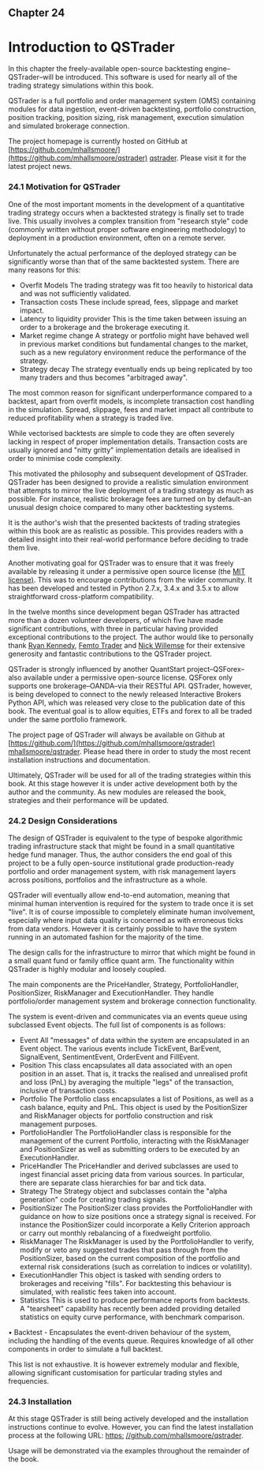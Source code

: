 ## Chapter 24

# Introduction to QSTrader

In this chapter the freely-available open-source backtesting engine–QSTrader–will be introduced. This software is used for nearly all of the trading strategy simulations within this book.

QSTrader is a full portfolio and order management system (OMS) containing modules for data ingestion, event-driven backtesting, portfolio construction, position tracking, position sizing, risk management, execution simulation and simulated brokerage connection.

The project homepage is currently hosted on GitHub at [https://github.com/mhallsmoore/](https://github.com/mhallsmoore/qstrader) [qstrader](https://github.com/mhallsmoore/qstrader). Please visit it for the latest project news.

### 24.1 Motivation for QSTrader

One of the most important moments in the development of a quantitative trading strategy occurs when a backtested strategy is finally set to trade live. This usually involves a complex transition from "research style" code (commonly written without proper software engineering methodology) to deployment in a production environment, often on a remote server.

Unfortunately the actual performance of the deployed strategy can be significantly worse than that of the same backtested system. There are many reasons for this:

- Overfit Models The trading strategy was fit too heavily to historical data and was not sufficiently validated.
- Transaction costs These include spread, fees, slippage and market impact.
- Latency to liquidity provider This is the time taken between issuing an order to a brokerage and the brokerage executing it.
- Market regime change A strategy or portfolio might have behaved well in previous market conditions but fundamental changes to the market, such as a new regulatory environment reduce the performance of the strategy.
- Strategy decay The strategy eventually ends up being replicated by too many traders and thus becomes "arbitraged away".

The most common reason for significant underperformance compared to a backtest, apart from overfit models, is incomplete transaction cost handling in the simulation. Spread, slippage, fees and market impact all contribute to reduced profitability when a strategy is traded live.

While vectorised backtests are simple to code they are often severely lacking in respect of proper implementation details. Transaction costs are usually ignored and "nitty gritty" implementation details are idealised in order to minimise code complexity.

This motivated the philosophy and subsequent development of QSTrader. QSTrader has been designed to provide a realistic simulation environment that attempts to mirror the live deployment of a trading strategy as much as possible. For instance, realistic brokerage fees are turned on by default–an unusual design choice compared to many other backtesting systems.

It is the author's wish that the presented backtests of trading strategies within this book are as realistic as possible. This provides readers with a detailed insight into their real-world performance before deciding to trade them live.

Another motivating goal for QSTrader was to ensure that it was freely available by releasing it under a permissive open source license (the [MIT license\)](https://github.com/mhallsmoore/qstrader/blob/master/LICENSE). This was to encourage contributions from the wider community. It has been developed and tested in Python 2.7.x, 3.4.x and 3.5.x to allow straightforward cross-platform compatibility.

In the twelve months since development began QSTrader has attracted more than a dozen volunteer developers, of which five have made significant contributions, with three in particular having provided exceptional contributions to the project. The author would like to personally thank [Ryan Kennedy,](https://github.com/ryankennedyio) [Femto Trader](https://github.com/femtotrader) and [Nick Willemse](https://github.com/nwillemse) for their extensive generosity and fantastic contributions to the QSTrader project.

QSTrader is strongly influenced by another QuantStart project–QSForex–also available under a permissive open-source license. QSForex only supports one brokerage–OANDA–via their RESTful API. QSTrader, however, is being developed to connect to the newly released Interactive Brokers Python API, which was released very close to the publication date of this book. The eventual goal is to allow equities, ETFs and forex to all be traded under the same portfolio framework.

The project page of QSTrader will always be available on Github at [https://github.com/](https://github.com/mhallsmoore/qstrader) [mhallsmoore/qstrader](https://github.com/mhallsmoore/qstrader). Please head there in order to study the most recent installation instructions and documentation.

Ultimately, QSTrader will be used for all of the trading strategies within this book. At this stage however it is under active development both by the author and the community. As new modules are released the book, strategies and their performance will be updated.

### 24.2 Design Considerations

The design of QSTrader is equivalent to the type of bespoke algorithmic trading infrastructure stack that might be found in a small quantitative hedge fund manager. Thus, the author considers the end goal of this project to be a fully open-source institutional grade production-ready portfolio and order management system, with risk management layers across positions, portfolios and the infrastructure as a whole.

QSTrader will eventually allow end-to-end automation, meaning that minimal human intervention is required for the system to trade once it is set "live". It is of course impossible to completely eliminate human involvement, especially where input data quality is concerned as with erroneous ticks from data vendors. However it is certainly possible to have the system running in an automated fashion for the majority of the time.

The design calls for the infrastructure to mirror that which might be found in a small quant fund or family office quant arm. The functionality within QSTrader is highly modular and loosely coupled.

The main components are the PriceHandler, Strategy, PortfolioHandler, PositionSizer, RiskManager and ExecutionHandler. They handle portfolio/order management system and brokerage connection functionality.

The system is event-driven and communicates via an events queue using subclassed Event objects. The full list of components is as follows:

- Event All "messages" of data within the system are encapsulated in an Event object. The various events include TickEvent, BarEvent, SignalEvent, SentimentEvent, OrderEvent and FillEvent.
- Position This class encapsulates all data associated with an open position in an asset. That is, it tracks the realised and unrealised profit and loss (PnL) by averaging the multiple "legs" of the transaction, inclusive of transaction costs.
- Portfolio The Portfolio class encapsulates a list of Positions, as well as a cash balance, equity and PnL. This object is used by the PositionSizer and RiskManager objects for portfolio construction and risk management purposes.
- PortfolioHandler The PortfolioHandler class is responsible for the management of the current Portfolio, interacting with the RiskManager and PositionSizer as well as submitting orders to be executed by an ExecutionHandler.
- PriceHandler The PriceHandler and derived subclasses are used to ingest financial asset pricing data from various sources. In particular, there are separate class hierarchies for bar and tick data.
- Strategy The Strategy object and subclasses contain the "alpha generation" code for creating trading signals.
- PositionSizer The PositionSizer class provides the PortfolioHandler with guidance on how to size positions once a strategy signal is received. For instance the PositionSizer could incorporate a Kelly Criterion approach or carry out monthly rebalancing of a fixedweight portfolio.
- RiskManager The RiskManager is used by the PortfolioHandler to verify, modify or veto any suggested trades that pass through from the PositionSizer, based on the current composition of the portfolio and external risk considerations (such as correlation to indices or volatility).
- ExecutionHandler This object is tasked with sending orders to brokerages and receiving "fills". For backtesting this behaviour is simulated, with realistic fees taken into account.
- Statistics This is used to produce performance reports from backtests. A "tearsheet" capability has recently been added providing detailed statistics on equity curve performance, with benchmark comparison.

• Backtest - Encapsulates the event-driven behaviour of the system, including the handling of the events queue. Requires knowledge of all other components in order to simulate a full backtest.

This list is not exhaustive. It is however extremely modular and flexible, allowing significant customisation for particular trading styles and frequencies.

### 24.3 Installation

At this stage QSTrader is still being actively developed and the installation instructions continue to evolve. However, you can find the latest installation process at the following URL: [https:](https://github.com/mhallsmoore/qstrader) [//github.com/mhallsmoore/qstrader](https://github.com/mhallsmoore/qstrader).

Usage will be demonstrated via the examples throughout the remainder of the book.